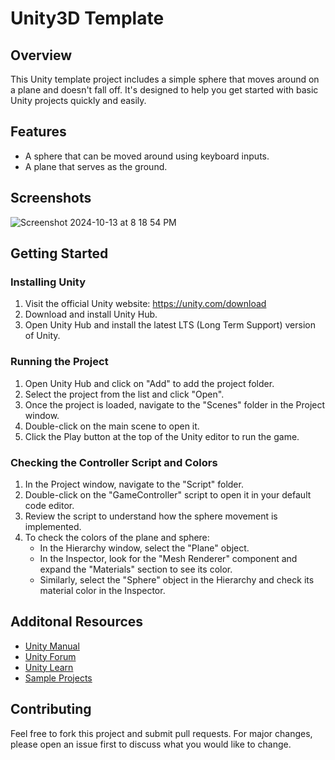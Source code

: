 # Unity3D Template

## Overview
This Unity template project includes a simple sphere that moves around on a plane and doesn't fall off. It's designed to help you get started with basic Unity projects quickly and easily.

## Features
- A sphere that can be moved around using keyboard inputs.
- A plane that serves as the ground.

## Screenshots
![Screenshot 2024-10-13 at 8 18 54 PM](https://github.com/user-attachments/assets/46ab415d-c6ea-41c7-99de-3c2cf5f79030)

## Getting Started

### Installing Unity
1. Visit the official Unity website: https://unity.com/download
2. Download and install Unity Hub.
3. Open Unity Hub and install the latest LTS (Long Term Support) version of Unity.

### Running the Project
1. Open Unity Hub and click on "Add" to add the project folder.
2. Select the project from the list and click "Open".
3. Once the project is loaded, navigate to the "Scenes" folder in the Project window.
4. Double-click on the main scene to open it.
5. Click the Play button at the top of the Unity editor to run the game.

### Checking the Controller Script and Colors
1. In the Project window, navigate to the "Script" folder.
2. Double-click on the "GameController" script to open it in your default code editor.
3. Review the script to understand how the sphere movement is implemented.
4. To check the colors of the plane and sphere:
   - In the Hierarchy window, select the "Plane" object.
   - In the Inspector, look for the "Mesh Renderer" component and expand the "Materials" section to see its color.
   - Similarly, select the "Sphere" object in the Hierarchy and check its material color in the Inspector.

## Additonal Resources
- [Unity Manual](https://docs.unity3d.com/Manual/index.html)
- [Unity Forum](https://forum.unity.com/)
- [Unity Learn](https://learn.unity.com/)
- [Sample Projects](https://learn.unity.com/tutorial/sample-projects)

## Contributing
Feel free to fork this project and submit pull requests. For major changes, please open an issue first to discuss what you would like to change.